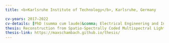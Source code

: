```yaml
---
title: <b>Karlsruhe Institute of Technology</b>, Karlsruhe, Germany

cv-years: 2017–2022
cv-details: [PhD (summa cum laude)&comma; Electrical Engineering and Information Technology]
thesis: Reconstruction from Spatio-Spectrally Coded Multispectral Light Fields
thesis-link: https://maxschambach.github.io/thesis/
---
```

